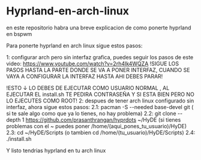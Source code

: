 # Hyprland-en-arch-linux
en este repositorio habra una breve explicacion de como ponerte hyprland en bspwm

Para ponerte hyprland en arch linux sigue estos pasos:
  
1: configurar arch pero sin interfaz grafica, puedes seguir los pasos de este video:
https://www.youtube.com/watch?v=2rh4Ik4WQZA
!SIGUE LOS PASOS HASTA LA PARTE DONDE SE VA A PONER INTERFAZ, CUANDO SE VAYA A CONFIGURAR LA INTERFAZ HASTA AHI DEBES PARAR!

!ESTO ↓ LO DEBES DE EJECUTAR COMO USUARIO NORMAL , AL EJECUTAR EL install.sh TE PEDIRA CONTRASEÑA Y SI ESTA BIEN PERO NO LO EJECUTES COMO ROOT!
2: despues de tener arch linux configurado sin interfaz, ahora sigue estos pasos:
2.1: pacman -S --needed base-devel git ( si te sale algo como que ya lo tienes, no hay problema)
2.2: git clone --depth 1 https://github.com/prasanthrangan/hyprdots ~/HyDE (si tienes problemas con el ~ puedes poner /home/(aqui_pones_tu_usuario)/HyDE)
2.3: cd ~/HyDE/Scripts (o tambien cd /home/(tu_usuario)/HyDE/Scripts)
2.4: ./install.sh

Y listo tendrias hyprland en tu arch linux
